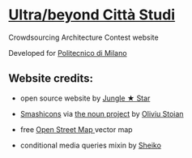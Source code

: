 # [Ultra/beyond Città Studi](beyondcittastudi.org)
Crowdsourcing Architecture Contest  website

Developed for [Politecnico di Milano](http://www.polimi.it/en/english-version/)


## Website credits:

- open source website by [Jungle ★ Star](http://junglestar.org)

- [Smashicons](http://smashicons.com/) via [the noun project](https://thenounproject.com) by [Oliviu Stoian](https://thenounproject.com/oliviustoian/)

- free [ Open Street Map  ](https://www.openstreetmap.org) vector map

- conditional media queries mixin by [Sheiko](http://dsheiko.com)
